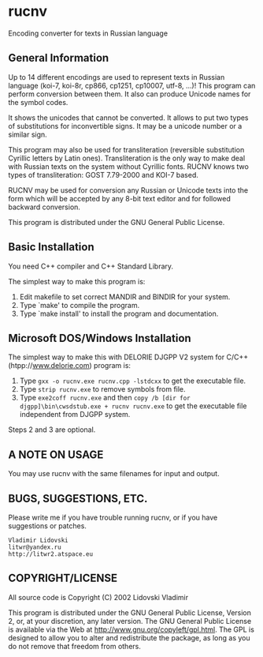 # rucnv
Encoding converter for texts in Russian language

## General Information
Up to 14 different encodings are used to represent texts in Russian language (koi-7, koi-8r, cp866, cp1251, cp10007, utf-8, ...)! This program can perform conversion between them. It also can produce Unicode names for the symbol codes.

It shows the unicodes that cannot be converted.  It allows to put two types of substitutions for inconvertible signs.  It may be a unicode number or a similar sign.

This program may also be used for transliteration (reversible substitution Cyrillic letters by Latin ones). Transliteration is the only way to make deal with Russian texts on the system without Cyrillic fonts. RUCNV knows two types of transliteration: GOST 7.79-2000 and KOI-7 based.

RUCNV may be used for conversion any Russian or Unicode texts into the form which will be accepted by any 8-bit text editor and for followed backward conversion. 

This program is distributed under the GNU General Public License.


## Basic Installation
You need C++ compiler and C++ Standard Library.

The simplest way to make this program is:

1. Edit makefile to set correct MANDIR and BINDIR for your system.
2. Type `make' to compile the program.
3. Type `make install' to install the program and documentation.


## Microsoft DOS/Windows Installation
The simplest way to make this with DELORIE DJGPP V2 system for C/C++ 
(htpp://www.delorie.com) program is:

1. Type `gxx -o rucnv.exe rucnv.cpp -lstdcxx` to get the executable file.
2. Type `strip rucnv.exe` to remove symbols from file.
3. Type `exe2coff rucnv.exe` and then 
     `copy /b [dir for djgpp]\bin\cwsdstub.exe + rucnv rucnv.exe` to get the 
     executable file independent from DJGPP system.

Steps 2 and 3 are optional.


## A NOTE ON USAGE
You may use rucnv with the same filenames for input and output.


## BUGS, SUGGESTIONS, ETC.
Please write me if you have trouble running rucnv, or if you 
have suggestions or patches.

	Vladimir Lidovski
	litwr@yandex.ru
	http://litwr2.atspace.eu


## COPYRIGHT/LICENSE
All source code is Copyright (C) 2002 Lidovski Vladimir

This program is distributed under the GNU General Public License, Version
2, or, at your discretion, any later version. The GNU General Public License
is available via the Web at <http://www.gnu.org/copyleft/gpl.html>. The GPL
is designed to allow you to alter and redistribute the package, as long as
you do not remove that freedom from others.
